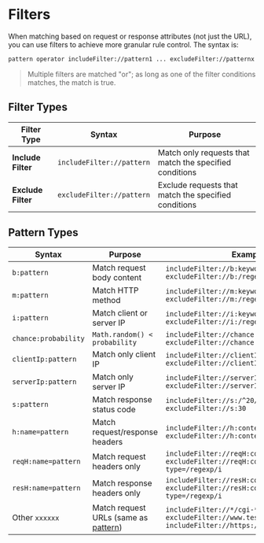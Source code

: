 # Filters

When matching based on request or response attributes (not just the URL), you can use filters to achieve more granular rule control. The syntax is:

``` txt
pattern operator includeFilter://pattern1 ... excludeFilter://patternx ...
```
> Multiple filters are matched "or"; as long as one of the filter conditions matches, the match is true.

## Filter Types

| Filter Type | Syntax | Purpose |
| -------------- | ------------------------- | ------------------------ |
| **Include Filter** | `includeFilter://pattern` | Match only requests that match the specified conditions |
| **Exclude Filter** | `excludeFilter://pattern` | Exclude requests that match the specified conditions |

## Pattern Types

| Syntax | Purpose | Example |
| ------------------- | --------------------- | ----------------------------- |
| `b:pattern` | Match request body content | `includeFilter://b:keyword` `excludeFilter://b:/regexp/[i]` |
| `m:pattern` | Match HTTP method | `includeFilter://m:keyword` `excludeFilter://m:/regexp/[i]` |
| `i:pattern` | Match client or server IP | `includeFilter://i:keyword` `excludeFilter://i:/regexp/[i]` |
| `chance:probability`| `Math.random() < probability` | `includeFilter://chance:0.5` `excludeFilter://chance:0.3` |
| `clientIp:pattern` | Match only client IP | `includeFilter://clientIp:/regexp/[i]` `excludeFilter://clientIp:keyword` |
| `serverIp:pattern` | Match only server IP | `includeFilter://serverIp:/regexp/[i]` `excludeFilter://serverIp:keyword` |
| `s:pattern` | Match response status code | `includeFilter://s:/^20/` `excludeFilter://s:30` |
| `h:name=pattern` | Match request/response headers | `includeFilter://h:content-type=json` `excludeFilter://h:content-type=/regexp/i` |
| `reqH:name=pattern` | Match request headers only | `includeFilter://reqH:content-type=json` `excludeFilter://reqH:content-type=/regexp/i` |
| `resH:name=pattern` | Match response headers only | `includeFilter://resH:content-type=json` `excludeFilter://resH:content-type=/regexp/i` |
| Other `xxxxxx` | Match request URLs (same as [pattern](./pattern)) | `includeFilter://*/cgi-*` `excludeFilter://www.test.com` `includeFilter://https://www.test.com/path` |
